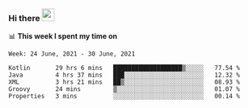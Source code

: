 ### Hi there <a href="https://www.gautamkrishnar.com/"><img src="https://media.giphy.com/media/hvRJCLFzcasrR4ia7z/giphy.gif" width="25px"></a>

📊 **This week I spent my time on**

<!--START_SECTION:waka-->
```text
Week: 24 June, 2021 - 30 June, 2021

Kotlin       29 hrs 6 mins   ███████████████████▒░░░░░   77.54 % 
Java         4 hrs 37 mins   ███░░░░░░░░░░░░░░░░░░░░░░   12.32 % 
XML          3 hrs 21 mins   ██▒░░░░░░░░░░░░░░░░░░░░░░   08.93 % 
Groovy       24 mins         ▒░░░░░░░░░░░░░░░░░░░░░░░░   01.07 % 
Properties   3 mins          ░░░░░░░░░░░░░░░░░░░░░░░░░   00.14 % 
```
<!--END_SECTION:waka-->
